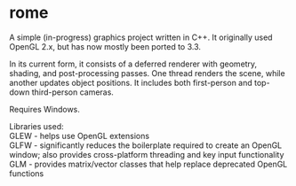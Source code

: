 rome
====

A simple (in-progress) graphics project written in C++.  It originally used OpenGL 2.x, but has now mostly been ported to 3.3.  
  
In its current form, it consists of a deferred renderer with geometry, shading, and post-processing passes.  One thread renders the scene, while another updates object positions.  It includes both first-person and top-down third-person cameras.  
  
Requires Windows.  
  
Libraries used:  
GLEW - helps use OpenGL extensions  
GLFW - significantly reduces the boilerplate required to create an OpenGL window; also provides cross-platform threading and key input functionality  
GLM - provides matrix/vector classes that help replace deprecated OpenGL functions